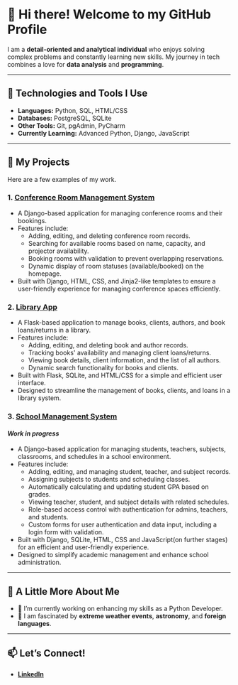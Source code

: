 # 👋 Hi there! Welcome to my GitHub Profile

I am a **detail-oriented and analytical individual** who enjoys solving complex problems and constantly learning new skills. My journey in tech combines a love for **data analysis** and **programming**.

---

## 🔧 Technologies and Tools I Use
- **Languages:** Python, SQL, HTML/CSS
- **Databases:** PostgreSQL, SQLite
- **Other Tools:** Git, pgAdmin, PyCharm
- **Currently Learning:** Advanced Python, Django, JavaScript

---

## 🚀 My Projects
Here are a few examples of my work.

### 1. [**Conference Room Management System**](https://github.com/AngelikaMajewska/ConfRoomApp)
- A Django-based application for managing conference rooms and their bookings.  
- Features include:  
  - Adding, editing, and deleting conference room records.  
  - Searching for available rooms based on name, capacity, and projector availability.  
  - Booking rooms with validation to prevent overlapping reservations.  
  - Dynamic display of room statuses (available/booked) on the homepage.  
- Built with Django, HTML, CSS, and Jinja2-like templates to ensure a user-friendly experience for managing conference spaces efficiently.  

### 2. [**Library App**](https://github.com/AngelikaMajewska/LibraryApp)
- A Flask-based application to manage books, clients, authors, and book loans/returns in a library.
- Features include:  
  - Adding, editing, and deleting book and author records.
  - Tracking books' availability and managing client loans/returns.
  - Viewing book details, client information, and the list of all authors.
  - Dynamic search functionality for books and clients.
- Built with Flask, SQLite, and HTML/CSS for a simple and efficient user interface.
- Designed to streamline the management of books, clients, and loans in a library system.

### 3. [**School Management System**](https://github.com/AngelikaMajewska/School-Management-System)
#### _Work in progress_ ####
- A Django-based application for managing students, teachers, subjects, classrooms, and schedules in a school environment.
- Features include:
  - Adding, editing, and managing student, teacher, and subject records.
  - Assigning subjects to students and scheduling classes.
  - Automatically calculating and updating student GPA based on grades.
  - Viewing teacher, student, and subject details with related schedules.
  - Role-based access control with authentication for admins, teachers, and students.
  - Custom forms for user authentication and data input, including a login form with validation.
 - Built with Django, SQLite, HTML, CSS and JavaScript(on further stages) for an efficient and user-friendly experience.
 - Designed to simplify academic management and enhance school administration.

---

## 🌱 A Little More About Me
- 🔭 I’m currently working on enhancing my skills as a Python Developer.
- 🌌 I am fascinated by **extreme weather events**, **astronomy**, and **foreign languages**.

---

## 📫 Let’s Connect!
- [**LinkedIn**](https://www.linkedin.com/](https://www.linkedin.com/in/angelikamajewska/))
